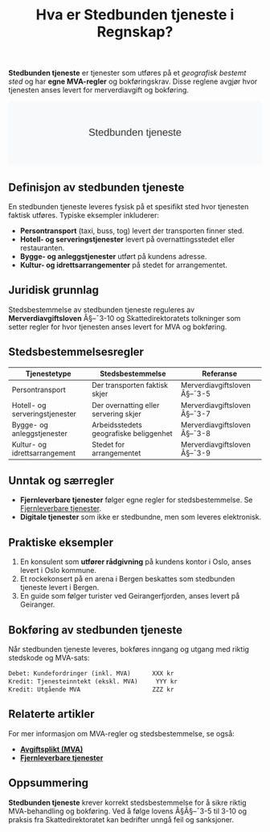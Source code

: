 ﻿---
title: "Hva er Stedbunden tjeneste i Regnskap?"
meta_title: "Hva er Stedbunden tjeneste i Regnskap?"
meta_description: '**Stedbunden tjeneste** er tjenester som utføres på et *geografisk bestemt sted* og har **egne MVA-regler** og bokføringskrav. Disse reglene avgjør hvor tje...'
slug: hva-er-stedbunden-tjeneste
type: blog
layout: pages/single
---

**Stedbunden tjeneste** er tjenester som utføres på et *geografisk bestemt sted* og har **egne MVA-regler** og bokføringskrav. Disse reglene avgjør hvor tjenesten anses levert for merverdiavgift og bokføring.

![Illustrasjon av stedbunden tjeneste og stedsbestemmelsesregler](hva-er-stedbunden-tjeneste-image.svg)

## Definisjon av stedbunden tjeneste

En stedbunden tjeneste leveres fysisk på et spesifikt sted hvor tjenesten faktisk utføres. Typiske eksempler inkluderer:

* **Persontransport** (taxi, buss, tog) levert der transporten finner sted.
* **Hotell- og serveringstjenester** levert på overnattingsstedet eller restauranten.
* **Bygge- og anleggstjenester** utført på kundens adresse.
* **Kultur- og idrettsarrangementer** på stedet for arrangementet.

## Juridisk grunnlag

Stedsbestemmelse av stedbunden tjeneste reguleres av **Merverdiavgiftsloven** Â§–¯3-10 og Skattedirektoratets tolkninger som setter regler for hvor tjenesten anses levert for MVA og bokføring.

## Stedsbestemmelsesregler

| Tjenestetype               | Stedsbestemmelse                        | Referanse                           |
|----------------------------|-----------------------------------------|-------------------------------------|
| Persontransport            | Der transporten faktisk skjer           | Merverdiavgiftsloven Â§–¯3-5          |
| Hotell- og serveringstjenester | Der overnatting eller servering skjer | Merverdiavgiftsloven Â§–¯3-7          |
| Bygge- og anleggstjenester | Arbeidsstedets geografiske beliggenhet  | Merverdiavgiftsloven Â§–¯3-8          |
| Kultur- og idrettsarrangement | Stedet for arrangementet               | Merverdiavgiftsloven Â§–¯3-9          |

## Unntak og særregler

* **Fjernleverbare tjenester** følger egne regler for stedsbestemmelse. Se [Fjernleverbare tjenester](/blogs/regnskap/hva-er-fjernleverbare-tjenester "Hva er Fjernleverbare Tjenester i Regnskap? MVA-regler og Bokføring").
* **Digitale tjenester** som ikke er stedbundne, men som leveres elektronisk.

## Praktiske eksempler

1. En konsulent som **utfører rådgivning** på kundens kontor i Oslo, anses levert i Oslo kommune.
2. Et rockekonsert på en arena i Bergen beskattes som stedbunden tjeneste levert i Bergen.
3. En guide som følger turister ved Geirangerfjorden, anses levert på Geiranger.

## Bokføring av stedbunden tjeneste

Når stedbunden tjeneste leveres, bokføres inngang og utgang med riktig stedskode og MVA-sats:

```plaintext
Debet: Kundefordringer (inkl. MVA)      XXX kr
Kredit: Tjenesteinntekt (ekskl. MVA)     YYY kr
Kredit: Utgående MVA                    ZZZ kr
```

## Relaterte artikler

For mer informasjon om MVA-regler og stedsbestemmelse, se også:

* **[Avgiftsplikt (MVA)](/blogs/regnskap/hva-er-avgiftsplikt-mva "Hva er Avgiftsplikt (MVA)? En Komplett Guide til Merverdiavgift")**
* **[Fjernleverbare tjenester](/blogs/regnskap/hva-er-fjernleverbare-tjenester "Hva er Fjernleverbare Tjenester i Regnskap? MVA-regler og Bokføring")**

## Oppsummering

**Stedbunden tjeneste** krever korrekt stedsbestemmelse for å sikre riktig MVA-behandling og bokføring. Ved å følge lovens Â§Â§–¯3-5 til 3-10 og praksis fra Skattedirektoratet kan bedrifter unngå feil og sanksjoner.










